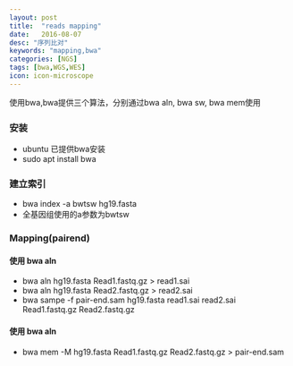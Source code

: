 ```yaml
---
layout: post
title:  "reads mapping"
date:   2016-08-07
desc: "序列比对"
keywords: "mapping,bwa"
categories: [NGS]
tags: [bwa,WGS,WES]
icon: icon-microscope
---
```


使用bwa,bwa提供三个算法，分别通过bwa aln, bwa sw, bwa mem使用

### 安装
- ubuntu 已提供bwa安装
- sudo apt install bwa

### 建立索引
- bwa index -a bwtsw hg19.fasta
- 全基因组使用的a参数为bwtsw

### Mapping(pairend)

#### 使用 bwa aln
- bwa aln hg19.fasta Read1.fastq.gz > read1.sai
- bwa aln hg19.fasta Read2.fastq.gz > read2.sai
- bwa sampe -f pair-end.sam hg19.fasta read1.sai read2.sai Read1.fastq.gz Read2.fastq.gz
	
#### 使用 bwa aln
- bwa mem -M hg19.fasta Read1.fastq.gz Read2.fastq.gz > pair-end.sam
